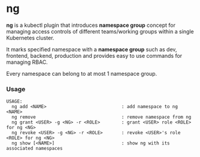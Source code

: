 # ng

**ng** is a kubectl plugin that introduces **namespace group** concept for managing access controls of different teams/working groups within a single Kubernetes cluster.

It marks specified namespace with a **namespace group** such as dev, frontend, backend, production and provides easy to use commands for managing RBAC.

Every namespace can belong to at most 1 namespace group.

### Usage

```
USAGE:
  ng add <NAME>                            : add namespace to ng <NAME>
  ng remove                                : remove namespace from ng
  ng grant <USER> -g <NG> -r <ROLE>        : grant <USER> role <ROLE> for ng <NG>
  ng revoke <USER> -g <NG> -r <ROLE>       : revoke <USER>'s role <ROLE> for ng <NG>
  ng show [<NAME>]                         : show ng with its associated namespaces
```
